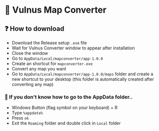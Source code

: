 # 💖 Vulnus Map Converter
## ❓ How to download
- Download the Release setup `.exe` file
- Wait for Vulnus Converter window to appear after installation
- Close the window
- Go to `AppData/Local/mapconverter/app-1.0.0`
- Create an shortcut for `mapconverter.exe`
- Convert any map you want
- Go to `AppData/Local/mapconverter/app-1.0.0/maps` folder and create a new shortcut to your desktop (this folder is automatically created after converting any map)

### 📍 If you don't know how to go to the AppData folder..
- Windows Button (flag symbol on your keyboard) + R
- Type `%appdata%`
- Press `ok`
- Exit the `Roaming` folder and double click in `Local` folder